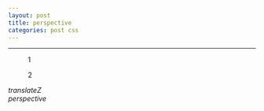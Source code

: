 ```yaml
---
layout: post
title: perspective
categories: post css
---
```


-----
<div id="box-container">
	<div id="boxes">
	  <figure id="box1" class="box">1</figure>
	  <figure id="box2" class="box">2</figure>
	</div>
</div>

<div class="tz-container">
	<em>translateZ  </em>
	<div id="tz" class="sl"></div>
	<div id="tz-value" class="sl"></div>
</div>	
<div class="tz-container">
	<em>perspective  </em>
	<div id="ps" class="sl"></div>
	<div id="ps-value" class="sl"></div>
</div>	
<br><br><br><br><br><br><br><br>
<div>
	
</div>


<script src="//code.jquery.com/jquery-1.11.3.js"></script>
<script src="//code.jquery.com/ui/1.11.4/jquery-ui.js"></script>
<script src="https://cdn.rawgit.com/google/code-prettify/master/loader/run_prettify.js?skin=sons-of-obsidian"></script>

<script type="text/javascript">
  var $window = $(window)
  // make code pretty
  $('pre').addClass('prettyprint');
  $('pre').css({"background":"#111",
	  	           "font-size":"1.05em",
		                "border":"0px"}
		            );

$("#box-container").css({
	  "height": "200px",
	  "width": "400px",
	  "postion":"relative",
	  "perspective":"1000px",
})	

$('#boxes').css({
								"height":"100%",
								"width":"100%",
								"position":"absolute",
								"transform-style": "preserve-3d",
	               "transform-origin":"50% 50%"
							});

$("figure").css({
	               "display": "block",
                 "position": "absolute",
                 "width": "396px",
                 "height": "196px",
                 "border": "4px solid #000",
                 "transition":"transform 2s" ,
});
  $("#box1").css({
	     "background": "lime",
	     "top": "0px",
  });	
  $("#box2").css({
	     "background": "gold",
       "opacity": "0.6",
	     "top": "0px",
  });	

  $(".sl").css({"display":"inline-block"});

  $("#tz").slider({min:-1000, max: 1000, value: 0, step: 50, animate: "fast"})
          .css({"width":"200px"});
  $("#ps").slider({min:0, max: 8000, value: 1000, step: 100, animate: "fast"})
          .css({"width":"200px"});

  $( "#tz-value" ).html( $( "#tz" ).slider("option", "value") );
  $( "#ps-value" ).html( $( "#ps" ).slider("option", "value") );
  // sliderのchangeイベントの処理
  $( "#tz" ).on( "slidechange", function( event, ui ) {
    $( "#tz-value" ).html(ui.value);
    $( "#box1" ).css({"transform": "translateZ("+ ui.value +"px)"});
  } );
  $( "#ps" ).on( "slidechange", function( event, ui ) {
    $( "#ps-value" ).html(ui.value);
    $( "#box-container" ).css({"perspective": ui.value +"px"});
  } );
</script>